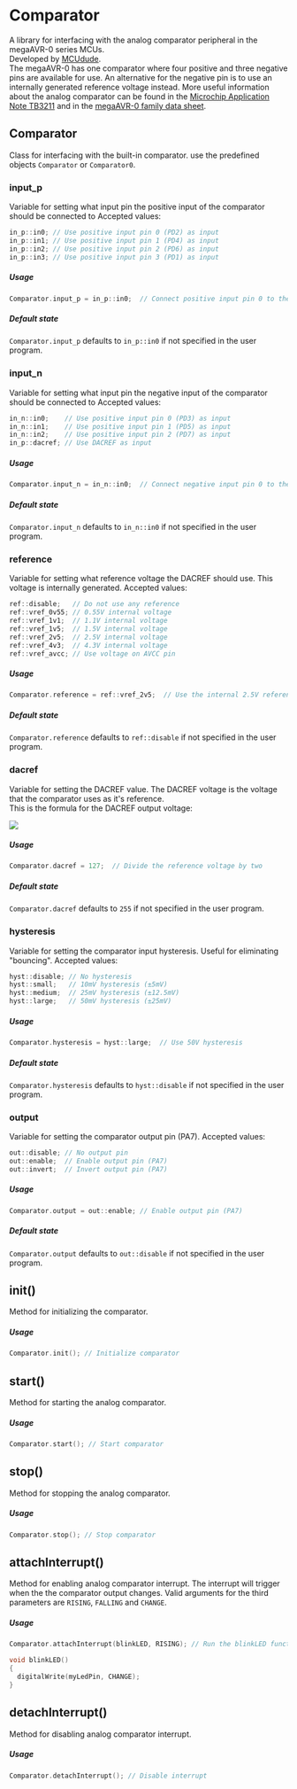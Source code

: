 # Comparator
A library for interfacing with the analog comparator peripheral in the megaAVR-0 series MCUs.  
Developed by [MCUdude](https://github.com/MCUdude/).  
The megaAVR-0 has one comparator where four positive and three negative pins are available for use. An alternative for the negative pin is to use an internally generated reference voltage instead.
More useful information about the analog comparator can be found in the [Microchip Application Note TB3211](http://ww1.microchip.com/downloads/en/AppNotes/TB3211-Getting-Started-with-AC-90003211A.pdf) and in the [megaAVR-0 family data sheet](http://ww1.microchip.com/downloads/en/DeviceDoc/megaAVR0-series-Family-Data-Sheet-DS40002015B.pdf).


## Comparator
Class for interfacing with the built-in comparator. use the predefined objects `Comparator` or `Comparator0`.


### input_p
Variable for setting what input pin the positive input of the comparator should be connected to 
Accepted values:
``` c++
in_p::in0; // Use positive input pin 0 (PD2) as input
in_p::in1; // Use positive input pin 1 (PD4) as input
in_p::in2; // Use positive input pin 2 (PD6) as input
in_p::in3; // Use positive input pin 3 (PD1) as input
```

##### Usage
``` c++
Comparator.input_p = in_p::in0;  // Connect positive input pin 0 to the positive pin of the comparator
```

##### Default state
`Comparator.input_p` defaults to `in_p::in0` if not specified in the user program.


### input_n
Variable for setting what input pin the negative input of the comparator should be connected to 
Accepted values:
``` c++
in_n::in0;    // Use positive input pin 0 (PD3) as input
in_n::in1;    // Use positive input pin 1 (PD5) as input
in_n::in2;    // Use positive input pin 2 (PD7) as input
in_p::dacref; // Use DACREF as input
```

##### Usage
``` c++
Comparator.input_n = in_n::in0;  // Connect negative input pin 0 to the negative pin of the comparator
```

##### Default state
`Comparator.input_n` defaults to `in_n::in0` if not specified in the user program.


### reference
Variable for setting what reference voltage the DACREF should use. This voltage is internally generated. 
Accepted values:
``` c++
ref::disable;   // Do not use any reference
ref::vref_0v55; // 0.55V internal voltage
ref::vref_1v1;  // 1.1V internal voltage
ref::vref_1v5;  // 1.5V internal voltage
ref::vref_2v5;  // 2.5V internal voltage
ref::vref_4v3;  // 4.3V internal voltage
ref::vref_avcc; // Use voltage on AVCC pin
```

##### Usage
``` c++
Comparator.reference = ref::vref_2v5;  // Use the internal 2.5V reference for the DACREF
```

##### Default state
`Comparator.reference` defaults to `ref::disable` if not specified in the user program.


### dacref
Variable for setting the DACREF value. The DACREF voltage is the voltage that the comparator uses as it's reference.  
This is the formula for the DACREF output voltage:  
  
<img src="http://latex.codecogs.com/svg.latex?V_{DACREF} = \frac{Comparator.dacref}{256} + Comparator.reference" border="0"/>

##### Usage
``` c++
Comparator.dacref = 127;  // Divide the reference voltage by two
```

##### Default state
`Comparator.dacref` defaults to `255` if not specified in the user program.


### hysteresis
Variable for setting the comparator input hysteresis. Useful for eliminating "bouncing".
Accepted values:
``` c++
hyst::disable; // No hysteresis
hyst::small;   // 10mV hysteresis (±5mV)
hyst::medium;  // 25mV hysteresis (±12.5mV)
hyst::large;   // 50mV hysteresis (±25mV)
```

##### Usage
``` c++
Comparator.hysteresis = hyst::large;  // Use 50V hysteresis
```

##### Default state
`Comparator.hysteresis` defaults to `hyst::disable` if not specified in the user program.


### output
Variable for setting the comparator output pin (PA7).
Accepted values:
``` c++
out::disable; // No output pin
out::enable;  // Enable output pin (PA7)
out::invert;  // Invert output pin (PA7)
```

##### Usage
``` c++
Comparator.output = out::enable; // Enable output pin (PA7)
```

##### Default state
`Comparator.output` defaults to `out::disable` if not specified in the user program.


## init()
Method for initializing the comparator.

##### Usage
```c++
Comparator.init(); // Initialize comparator
```

## start()
Method for starting the analog comparator.
##### Usage
```c++
Comparator.start(); // Start comparator
```


## stop()
Method for stopping the analog comparator.

##### Usage
```c++
Comparator.stop(); // Stop comparator
```


## attachInterrupt()
Method for enabling analog comparator interrupt. The interrupt will trigger when the the comparator output changes.
Valid arguments for the third parameters are `RISING`, `FALLING` and `CHANGE`.

##### Usage
```c++
Comparator.attachInterrupt(blinkLED, RISING); // Run the blinkLED function when the comparator output goes high

void blinkLED()
{
  digitalWrite(myLedPin, CHANGE);
}
```


## detachInterrupt()
Method for disabling analog comparator interrupt.

##### Usage
```c++
Comparator.detachInterrupt(); // Disable interrupt
```
